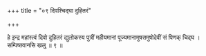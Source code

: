 +++
title = "०९ दिवश्चिद्घा दुहितरं"

+++

हे इन्द्र महांस्त्वं दिवो दुहितरं द्युलोकस्य पुत्रीं महीयमानां पूज्यमानामुषसमुषोदेवीं सं पिणक् चिद्घ । सम्पिष्तवानसि खलु ॥ ९ ॥